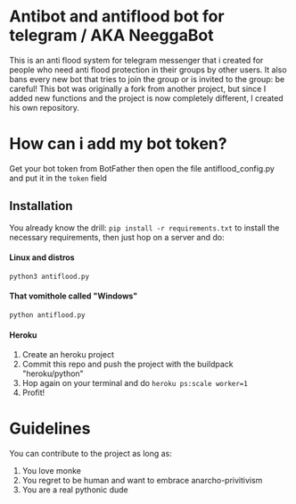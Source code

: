 # Antibot and antiflood bot for telegram / AKA NeeggaBot
This is an anti flood system for telegram messenger that i created for people who need anti flood protection in their groups by other users.
It also bans every new bot that tries to join the group or is invited to the group: be careful!
This bot was originally a fork from another project, but since I added new functions and the project is now completely different, I created his own repository.

# How can i add my bot token?
Get your bot token from BotFather then open the file antiflood_config.py and put it in the `token` field

## Installation
You already know the drill: `pip install -r requirements.txt` to install the necessary requirements, then just hop on a server and do:
#### Linux and distros
`python3 antiflood.py`
#### That vomithole called "Windows"
`python antiflood.py`
#### Heroku
1) Create an heroku project
2) Commit this repo and push the project with the buildpack "heroku/python"
3) Hop again on your terminal and do `heroku ps:scale worker=1`
4) Profit!

# Guidelines
You can contribute to the project as long as:
1) You love monke
2) You regret to be human and want to embrace anarcho-privitivism
3) You are a real pythonic dude
